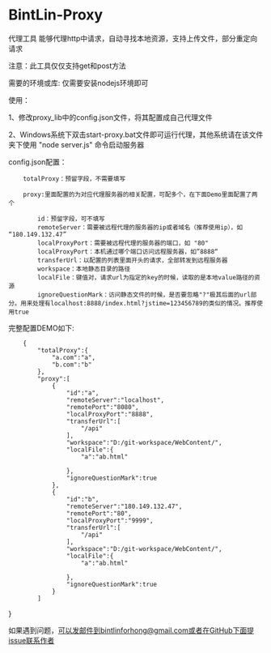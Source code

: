 # BintLin-Proxy
代理工具
能够代理http中请求，自动寻找本地资源，支持上传文件，部分重定向请求



注意：此工具仅仅支持get和post方法




需要的环境或库: 仅需要安装nodejs环境即可

使用：


1、修改proxy_lib中的config.json文件，将其配置成自己代理文件


2、Windows系统下双击start-proxy.bat文件即可运行代理，其他系统请在该文件夹下使用 "node server.js" 命令启动服务器










config.json配置：

		totalProxy：预留字段，不需要填写

		proxy:里面配置的为对应代理服务器的相关配置，可配多个，在下面Demo里面配置了两个

			id：预留字段，可不填写
			remoteServer：需要被远程代理的服务器的ip或者域名（推荐使用ip），如	“180.149.132.47”
			localProxyPort：需要被远程代理的服务器的端口，如 "80"
			localProxyPort：本机通过哪个端口访问远程服务器，如”8888“
			transferUrl：以配置的列表里面开头的请求，全部转发到远程服务器
			workspace：本地静态目录的路径
			localFile：键值对，请求url为指定的key的时候，读取的是本地value路径的资源
			ignoreQuestionMark：访问静态文件的时候，是否要忽略"?"极其后面的url部分。用来处理有localhost:8888/index.html?jstime=123456789的类似的情况。推荐使用true


完整配置DEMO如下:



		{
			"totalProxy":{
				"a.com":"a",
				"b.com":"b"
			},
			"proxy":[
				{
					"id":"a",
					"remoteServer":"localhost",
					"remotePort":"8080",                     
					"localProxyPort":"8888",               
					"transferUrl":[                 
						"/api"
					],
					"workspace":"D:/git-workspace/WebContent/",
					"localFile":{
						"a":"ab.html"

					},
					"ignoreQuestionMark":true
				},
				{
					"id":"b",
					"remoteServer":"180.149.132.47",
					"remotePort":"80",
					"localProxyPort":"9999",               
					"transferUrl":[
						"/api"
					],
					"workspace":"D:/git-workspace/WebContent/",
					"localFile":{
						"a":"ab.html"

					},
					"ignoreQuestionMark":true
				}
			]
}






如果遇到问题，可以发邮件到bintlinforhong@gmail.com或者在GitHub下面提issue联系作者